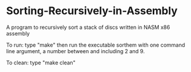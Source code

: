 # Sorting-Recursively-in-Assembly
A program to recursively sort a stack of discs written in NASM x86 assembly

To run: type "make" then run the executable sorthem with one command line argument, a number between and including 2 and 9.

To clean: type "make clean"
